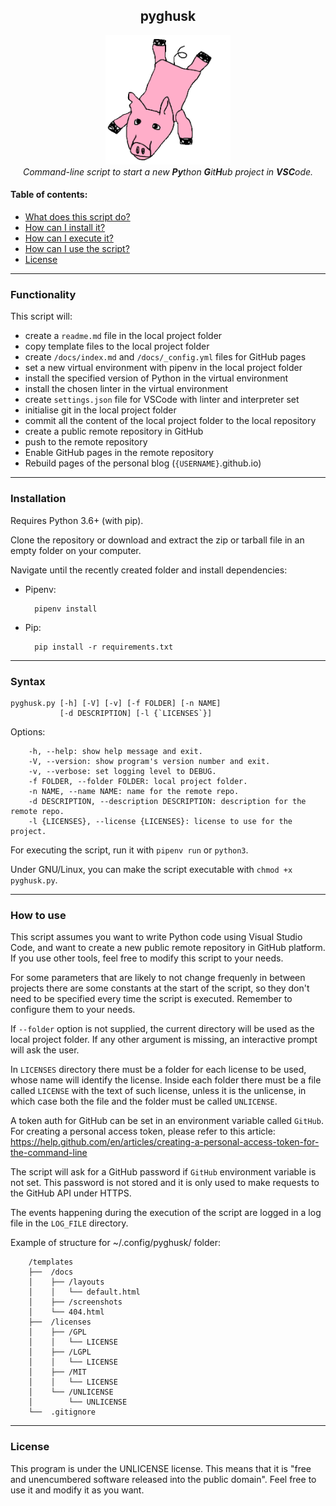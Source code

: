 <h2 align='center'>pyghusk</h2>

<p align="center">
    <img src="docs/assets/pyghusk.png" width="200" />
    <br />
    <i>Command-line script to start a new <b>Py</b>thon <b>G</b>it<b>H</b>ub project in <b>VSC</b>ode.</i>
</p>

#### Table of contents:
- [What does this script do?](#functionality)
- [How can I install it?](#installation)
- [How can I execute it?](#syntax)
- [How can I use the script?](#how-to-use)
- [License](#license)

---

### Functionality
This script will:
- create a `readme.md` file in the local project folder
- copy template files to the local project folder
- create `/docs/index.md` and `/docs/_config.yml` files for GitHub pages
- set a new virtual environment with pipenv in the local project folder
- install the specified version of Python in the virtual environment
- install the chosen linter in the virtual environment
- create `settings.json` file for VSCode with linter and interpreter set
- initialise git in the local project folder
- commit all the content of the local project folder to the local repository
- create a public remote repository in GitHub
- push to the remote repository
- Enable GitHub pages in the remote repository
- Rebuild pages of the personal blog (`{USERNAME}`.github.io)

---

### Installation
Requires Python 3.6+ (with pip).

Clone the repository or download and extract the zip or tarball file in an empty folder on your computer.

Navigate until the recently created folder and install dependencies:

- Pipenv:

        pipenv install

- Pip:

        pip install -r requirements.txt

---

### Syntax
    pyghusk.py [-h] [-V] [-v] [-f FOLDER] [-n NAME]
               [-d DESCRIPTION] [-l {`LICENSES`}]

Options:

        -h, --help: show help message and exit.
        -V, --version: show program's version number and exit.
        -v, --verbose: set logging level to DEBUG.
        -f FOLDER, --folder FOLDER: local project folder.
        -n NAME, --name NAME: name for the remote repo.
        -d DESCRIPTION, --description DESCRIPTION: description for the remote repo.
        -l {LICENSES}, --license {LICENSES}: license to use for the project.

For executing the script, run it with `pipenv run` or `python3`.

Under GNU/Linux, you can make the script executable with `chmod +x pyghusk.py`.

---

### How to use
This script assumes you want to write Python code using Visual Studio Code,
and want to create a new public remote repository in GitHub platform. If you
use other tools, feel free to modify this script to your needs.

For some parameters that are likely to not change frequenly in between
projects there are some constants at the start of the script, so they don't
need to be specified every time the script is executed. Remember to configure
them to your needs.

If `--folder` option is not supplied, the current directory will be used as
the local project folder. If any other argument is missing, an interactive
prompt will ask the user.

In `LICENSES` directory there must be a folder for each license to be used,
whose name will identify the license. Inside each folder there must be a file
called `LICENSE` with the text of such license, unless it is the unlicense, in
which case both the file and the folder must be called `UNLICENSE`.

A token auth for GitHub can be set in an environment variable called `GitHub`.
For creating a personal access token, please refer to this article:
https://help.github.com/en/articles/creating-a-personal-access-token-for-the-command-line

The script will ask for a GitHub password if `GitHub` environment variable is
not set. This password is not stored and it is only used to make requests to
the GitHub API under HTTPS.

The events happening during the execution of the script are logged in a log
file in the `LOG_FILE` directory.

Example of structure for ~/.config/pyghusk/ folder:

        /templates
        ├──  /docs
        │    ├── /layouts
        │    │   └── default.html
        │    ├── /screenshots
        │    └── 404.html
        ├──  /licenses
        │    ├── /GPL
        │    │   └── LICENSE
        │    ├── /LGPL
        │    │   └── LICENSE
        │    ├── /MIT
        │    │   └── LICENSE
        │    └── /UNLICENSE
        │        └── UNLICENSE
        └──  .gitignore

---

### License
This program is under the UNLICENSE license. This means that it is "free and unencumbered software released into the public domain". Feel free to use it and modify it as you want.